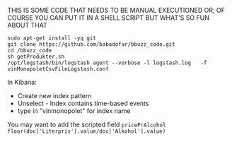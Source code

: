 
THIS IS SOME CODE THAT NEEDS TO BE MANUAL EXECUTIONED
OR; OF COURSE YOU CAN PUT IT IN A SHELL SCRIPT BUT WHAT'S SO FUN ABOUT THAT
````
sudo apt-get install -yq git 
git clone https://github.com/babadofar/bbuzz_code.git
cd /bbuzz_code
sh getProdukter.sh
/opt/logstash/bin/logstash agent --verbose -l logstash.log   -f vinMonopoletCsvFileLogstash.conf
````

In Kibana:

* Create new index pattern
* Unselect - Index contains time-based events  
* type in "vinmonopolet" for index name



You may want to add the scripted field
`
pricePrAlcohol
floor(doc['Literpris'].value/doc['Alkohol'].value)
`
